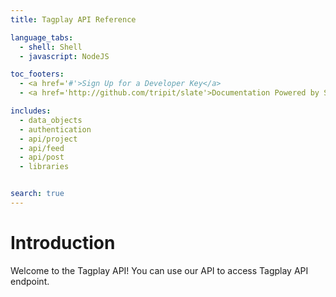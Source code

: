 ```yaml
---
title: Tagplay API Reference

language_tabs:
  - shell: Shell
  - javascript: NodeJS

toc_footers:
  - <a href='#'>Sign Up for a Developer Key</a>
  - <a href='http://github.com/tripit/slate'>Documentation Powered by Slate</a>

includes:
  - data_objects
  - authentication
  - api/project
  - api/feed
  - api/post
  - libraries


search: true
---
```


# Introduction

Welcome to the Tagplay API! You can use our API to access Tagplay API endpoint.
